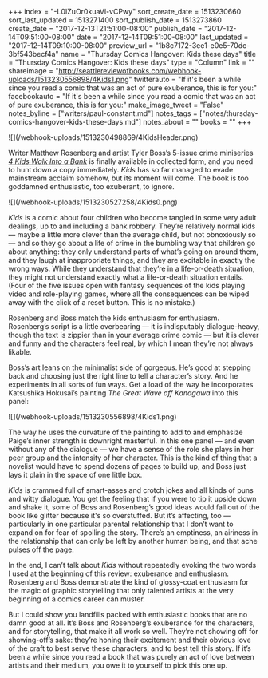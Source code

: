 +++
index = "-L0IZuOr0kuaVl-vCPwy"
sort_create_date = 1513230660
sort_last_updated = 1513271400
sort_publish_date = 1513273860
create_date = "2017-12-13T21:51:00-08:00"
publish_date = "2017-12-14T09:51:00-08:00"
date = "2017-12-14T09:51:00-08:00"
last_updated = "2017-12-14T09:10:00-08:00"
preview_url = "1b8c7172-3ee1-e0e5-70dc-3bf543becf4a"
name = "Thursday Comics Hangover: Kids these days"
title = "Thursday Comics Hangover: Kids these days"
type = "Column"
link = ""
shareimage = "http://seattlereviewofbooks.com/webhook-uploads/1513230556898/4Kids1.png"
twitterauto = "If it's been a while since you read a comic that was an act of pure exuberance, this is for you:"
facebookauto = "If it's been a while since you read a comic that was an act of pure exuberance, this is for you:"
make_image_tweet = "False"
notes_byline = ["writers/paul-constant.md"]
notes_tags = ["notes/thursday-comics-hangover-kids-these-days.md"]
notes_about = ""
books = ""
+++
<p class="image">![](/webhook-uploads/1513230498869/4KidsHeader.png)</p>

Writer Matthew Rosenberg and artist Tyler Boss’s 5-issue crime miniseries [*4 Kids Walk Into a Bank*]( https://www.indiebound.org/book/9781628751888) is finally available in collected form, and you need to hunt down a copy immediately. *Kids* has so far managed to evade mainstream acclaim somehow, but its moment will come. The book is too goddamned enthusiastic, too exuberant, to ignore.

<p class="image-left">![](/webhook-uploads/1513230527258/4Kids0.png)</p>

*Kids* is a comic about four children who become tangled in some very adult dealings, up to and  including a bank robbery. They’re relatively normal kids — maybe a little more clever than the average child, but not obnoxiously so — and so they go about a life of crime in the bumbling way that children go about anything: they only understand parts of what’s going on around them, and they laugh at inappropriate things, and they are excitable in exactly the wrong ways. While they understand that they’re in a life-or-death situation, they might not understand exactly what a life-or-death situation entails. (Four of the five issues open with fantasy sequences of the kids playing video and role-playing games, where all the consequences can be wiped away with the click of a reset button. This is no mistake.)

Rosenberg and Boss match the kids enthusiasm for enthusiasm. Rosenberg’s script is a little overbearing — it is indisputably dialogue-heavy, though the text is zippier than in your average crime comic — but it is clever and funny and the characters feel real, by which I mean they’re not always likable. 

Boss’s art leans on the minimalist side of gorgeous. He’s good at stepping back and choosing just the right line to tell a character’s story. And he experiments in all sorts of fun ways. Get a load of the way he incorporates Katsushika Hokusai’s painting *The Great Wave off Kanagawa* into this panel:

<p class="image">![](/webhook-uploads/1513230556898/4Kids1.png)</p>

The way he uses the curvature of the painting to add to and emphasize Paige’s inner strength is downright masterful. In this one panel — and even without any of the dialogue — we have a sense of the role she plays in her peer group and the intensity of her character. This is the kind of thing that a novelist would have to spend dozens of pages to build up, and Boss just lays it plain in the space of one little box.

*Kids* is crammed full of smart-asses and crotch jokes and all kinds of puns and witty dialogue. You get the feeling that if you were to tip it upside down and shake it, some of Boss and Rosenberg’s good ideas would fall out of the book like glitter because it's so overstuffed. But it’s affecting, too — particularly in one particular parental relationship that I don’t want to expand on for fear of spoiling the story. There’s an emptiness, an airiness in the relationship that can only be left by another human being, and that ache pulses off the page.

In the end, I can’t talk about *Kids* without repeatedly evoking the two words I used at the beginning of this review: exuberance and enthusiasm. Rosenberg and Boss demonstrate the kind of glossy-coat enthusiasm for the magic of graphic storytelling that only talented artists at the very beginning of a comics career can muster. 

But I could show you landfills packed with enthusiastic books that are no damn good at all. It’s Boss and Rosenberg’s exuberance for the characters, and for storytelling, that make it all work so well. They’re not showing off for showing-off’s sake: they’re honing their excitement and their obvious love of the craft to best serve these characters, and to best tell this story. If it’s been a while since you read a book that was purely an act of love between artists and their medium, you owe it to yourself to pick this one up.
